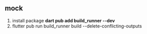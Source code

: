 ## mock 
1. install package __dart pub add build_runner --dev__
1. flutter pub run  build_runner build --delete-conflicting-outputs 